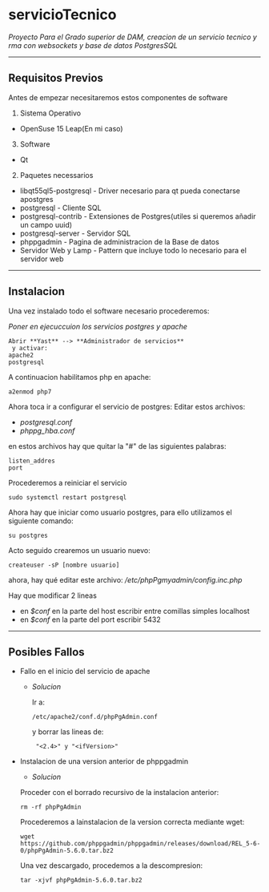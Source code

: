 # servicioTecnico
_Proyecto Para el Grado superior de DAM, creacion de un servicio tecnico y rma con websockets y base de datos PostgresSQL_

----------

## Requisitos Previos
Antes de empezar necesitaremos estos componentes de software
1. Sistema Operativo
 - OpenSuse 15 Leap(En mi caso)

3. Software
 - Qt

2. Paquetes necessarios
 - libqt55ql5-postgresql - Driver necesario para qt pueda conectarse apostgres
 - postgresql            - Cliente SQL
 - postgresql-contrib    - Extensiones de Postgres(utiles si queremos añadir un campo uuid)  
 - postgresql-server     - Servidor SQL
 - phppgadmin            - Pagina de administracion de la Base de datos 
 - Servidor Web y Lamp   - Pattern que incluye todo lo necesario para el servidor web

----------

## Instalacion
Una vez instalado todo el software necesario procederemos:


_Poner en ejecuccuion los servicios postgres y apache_
```
Abrir **Yast** --> **Administrador de servicios**
 y activar:
apache2
postgresql
```
A continuacion habilitamos php en apache:
```
a2enmod php7
```
Ahora toca ir a configurar el servicio de postgres: 
Editar estos archivos:

- _postgresql.conf_
- _phppg_hba.conf_

en estos archivos hay que quitar la "#" de las siguientes palabras:
```
listen_addres
port
```
Procederemos a reiniciar el servicio
```
sudo systemctl restart postgresql
```
Ahora hay que iniciar como usuario postgres, para ello utilizamos el siguiente comando:
```
su postgres
```
Acto seguido crearemos un usuario nuevo:
```
createuser -sP [nombre usuario]
```

ahora, hay qué editar este archivo:
_/etc/phpPgmyadmin/config.inc.php_


Hay que modificar 2 lineas
- en _$conf_  en la parte del host escribir entre comillas simples localhost
- en _$conf_  en la parte del port escribir 5432



----------

## Posibles Fallos
- Fallo en el inicio del servicio de apache
  - _Solucion_

    Ir a:
    ```
    /etc/apache2/conf.d/phpPgAdmin.conf
    ```
    y borrar las lineas de:
    ```
     "<2.4>" y "<ifVersion>"
    ```
- Instalacion de una version anterior de phppgadmin
  -  _Solucion_ 
    
    Proceder con el borrado recursivo de la instalacion anterior:
    ```
    rm -rf phpPgAdmin
    ```
    Procederemos a lainstalacion de la version correcta mediante wget:
    ```
    wget https://github.com/phppgadmin/phppgadmin/releases/download/REL_5-6-0/phpPgAdmin-5.6.0.tar.bz2
    ```
    Una vez descargado, procedemos a la descompresion:
    ```
    tar -xjvf phpPgAdmin-5.6.0.tar.bz2
    ```
    
 